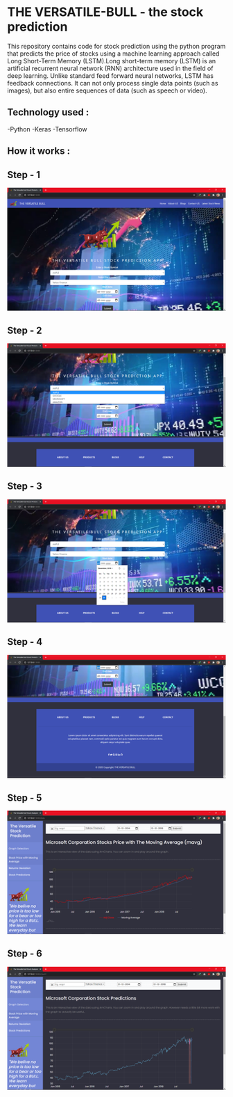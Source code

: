 # THE VERSATILE-BULL - the stock prediction

This repository contains code for  stock prediction using the python program that predicts the price of stocks using a machine learning approach called Long Short-Term Memory (LSTM).Long short-term memory (LSTM) is an artificial recurrent neural network (RNN) architecture used in the field of deep learning. Unlike standard feed forward neural networks, LSTM has feedback connections. It can not only process single data points (such as images), but also entire sequences of data (such as speech or video).

## Technology used :
-Python
-Keras
-Tensorflow

## How it works :

## Step - 1
![output-1](StockMarketPrediction/output-images/1.png)

## Step - 2
![output-2](StockMarketPrediction/output-images/2.png)

## Step - 3
![output-3](StockMarketPrediction/output-images/3.png)

## Step - 4
![output-4](StockMarketPrediction/output-images/4.png)

## Step - 5
![output-5](StockMarketPrediction/output-images/5.png)

## Step - 6
![output-6](StockMarketPrediction/output-images/7.png)